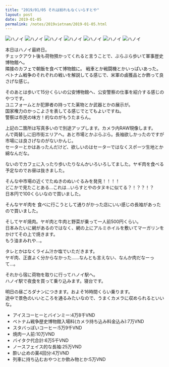 ```yaml
---
title: "2019/01/05 それは紛れもなくいらすとや"
layout: post
date: 2019-01-05
permalink: /notes/2019vietnam/2019-01-05.html
---
```




![ハノイ](https://images.rock54.net/travel/2019vietnam/26.jpeg "ハノイ") 
![ハノイ](https://images.rock54.net/travel/2019vietnam/27.jpeg "ハノイ") 
![ハノイ](https://images.rock54.net/travel/2019vietnam/28.jpeg "ハノイ") 
![ハノイ](https://images.rock54.net/travel/2019vietnam/29.jpeg "ハノイ") 
![ハノイ](https://images.rock54.net/travel/2019vietnam/30.jpeg "ハノイ") 
![ハノイ](https://images.rock54.net/travel/2019vietnam/31.jpeg "ハノイ") 
![ハノイ](https://images.rock54.net/travel/2019vietnam/32.jpeg "ハノイ") 

本日はハノイ最終日。  
チェックアウト後も荷物預かってくれると言うことで、ぶらぶら歩いて軍事歴史博物館へ。  
隣接のカフェで朝飯を食べて博物館に。  戦車とか戦闘機とかいっぱいあった。  
ベトナム戦争のそれぞれの戦いを解説してる感じで、米軍の鹵獲品とか飾って良さげな感じ。  
  
そのあとは歩いて15分くらいの公安博物館へ、公安警察の仕事を紹介する感じのやつです。  
ユニフォームとか犯罪者の持ってた薬物とか武器とかの展示が。  
国家権力のかっこよさを表してる感じでとてもよいですね。  
警察は市民の味方！的なのがもうたまらん。  
  
上記の二箇所は写真多いので別途アップします。カメラ内RAW現像します。  
んで両替しに旧市街エリアへ。あと市場とかぶらぶら。長袖欲しかったのですが市場には良さげなのがないかんじ。  
セーターとかはあったんだけど、欲しいのはセーターではなくスポーツ生地とか綿なんだな。  
  
ないのでカフェに入ったり歩いたりなんかいろいろしてました。ヤギ肉を食べる予定なのでお昼は抜きました。  
  
そんな中市場の近くでたぬきのぬいぐるみを発見！！！！  
どこかで見たことある…これは…いらすとやのタヌキに似てる？！？？！？  
日本円で100くらいなので買いました。  
  
そんなヤギ肉を  食べに行こうとして通りがかった店にいい感じの長袖があったので買いました。

そしてヤギ焼肉。ヤギ肉と牛肉と野菜が乗って一人前500円くらい。  
日本みたいに網があるのではなく、網の上にアルミホイルを敷いてマーガリンをかけてその上で焼きます。  
もう油まみれや…。  
  
タレとかはなくライム汁か塩でいただきます。  
ヤギ肉、正直よく分からなかった……なんとも言えない、なんか肉だなーって…。  
  
それから宿に荷物を取りに行ってハノイ駅へ。  
ハノイ駅で夜食を買って乗り込みます。寝台です。  
  
明日の昼ごろダナンにつきます。およそ16時間くらい乗ります。  
途中で景色のいいところを通るみたいなので、うまくカメラに収められるといいな。  

- アイスコーヒーとバインミー:4万8千VND
- ベトナム戦争歴史博物館入場料(カメラ持ち込み料金込み):7万VND
- スタバっぽいコーヒー:5万9千VND
- 焼肉一人前:10万VND
- バイタク代合計:6万5千VND
- ノースフェイス的な長袖:25万VND
- 酔い止めの薬4回分:4万VND
- 列車に持ち込むおやつとか飲み物とか:5万VND